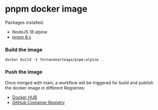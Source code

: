 # pnpm docker image

Packages installed:
* NodeJS 18 alpine
* [pnpm 8.x](https://www.npmjs.com/package/pnpm)

### Build the image
```shell
docker build -t fernandoarteaga/pnpm:alpine .
```

### Push the image
Once merged with main, a workflow will be triggered for build and publish the docker image in different Registries: 
* [Docker HUB](https://hub.docker.com/r/fernandoarteaga/pnpm)
* [GitHub Container Registry](https://github.com/orgs/Goats-Tech/packages?repo_name=docker-images)
